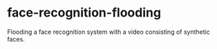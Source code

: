 # face-recognition-flooding
Flooding a face recognition system with a video consisting of synthetic faces.
